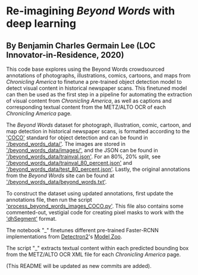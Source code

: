 # Re-imagining *Beyond Words* with deep learning

## By Benjamin Charles Germain Lee (LOC Innovator-in-Residence, 2020)

This code base explores using the Beyond Words crowdsourced annotations of photographs, illustrations, comics, cartoons, and maps from *Chronicling America* to finetune a pre-trained object detection model to detect visual content in historical newspaper scans. This finetuned model can then be used as the first step in a pipeline for automating the extraction of visual content from *Chronicling America*, as well as captions and corresponding textual content from the METZ/ALTO OCR of each *Chronicling America* page.


The *Beyond Words* dataset for photograph, illustration, comic, cartoon, and map detection in historical newspaper scans, is formatted according to the <a href="http://cocodataset.org/#format-data">'COCO'</a> standard for object detection and can be found in <a href="https://github.com/bcglee/beyond_words/tree/master/beyond_words_data">'/beyond_words_data/'</a>. The images are stored in <a href="https://github.com/bcglee/beyond_words/tree/master/beyond_words_data/images">'/beyond_words_data/images/'</a>, and the JSON can be found in <a href="https://github.com/bcglee/beyond_words/blob/master/beyond_words_data/trainval.json">'/beyond_words_data/trainval.json'</a>.  For an 80\%, 20\% split, see <a href="https://github.com/bcglee/beyond_words/blob/master/beyond_words_data/trainval_80_percent.json">'/beyond_words_data/trainval_80_percent.json'</a> and <a href="https://github.com/bcglee/beyond_words/blob/master/beyond_words_data/test_80_percent.json">'/beyond_words_data/test_80_percent.json'</a>.  Lastly, the original annotations from the *Beyond Words* site can be found at <a href="https://github.com/bcglee/beyond_words/blob/master/beyond_words_data/beyond_words.txt">'/beyond_words_data/beyond_words.txt'</a>.

To construct the dataset using updated annotations, first update the annotations file, then run the script <a href="https://github.com/bcglee/beyond_words/blob/master/process_beyond_words_images_COCO.py">'process_beyond_words_images_COCO.py'</a>.  This file also contains some commented-out, vestigial code for creating pixel masks to work with the <a href="https://dhsegment.readthedocs.io/en/latest/start/demo.html">'dhSegment'</a> format.


<!---
The script "\_" uses the verified Beyond Words JSON file to download the newspaper scans and construct a dataset for photograph, illustration, comic, cartoon, and map detection in historical newspaper scans.  The dataset is formatted according to the <a href="http://cocodataset.org/#format-data">COCO</a> format (there is also some commented-out, vestigial code for creating pixel masks to work with the <a href="https://dhsegment.readthedocs.io/en/latest/start/demo.html">dhSegment</a> format).  The dataset can be found here (*describe*).
-->

The notebook "\_" finetunes different pre-trained Faster-RCNN implementations from <a href="https://github.com/facebookresearch/detectron2">Detectron2</a>'s <a href="https://github.com/facebookresearch/detectron2/blob/master/MODEL_ZOO.md">Model Zoo</a>.

The script "\_" extracts textual content within each predicted bounding box from the METZ/ALTO OCR XML file for each *Chronicling America* page.


(This README will be updated as new commits are added).
